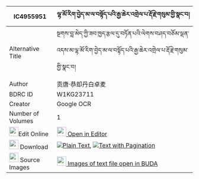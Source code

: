 |IC4955951|ལྷ་མོ་རིག་བྱེད་མ་ལ་བསྟོད་པའི་རྒྱ་ཆེར་འགྲེལ་པ་རྡོ་རྗེ་གསུམ་གྱི་སྣང་བ། 
| --- | --- 
|Alternative Title |སྔགས་བླ་མེད་ཀྱི་ཟབ་ཁྱད་རྩལ་དུ་བཏོན་པའི་ལེགས་བཤད་བཅོམ་ལྡན་འདས་མ་ལྷ་མོ་རིག་བྱེད་མ་ལ་བསྟོད་པའི་རྒྱ་ཆེར་འགྲེལ་པ་རྡོ་རྗེ་གསུམ་གྱི་སྣང་བ།
|Author| 贡唐·恭却丹白卓麦
|BDRC ID | W1KG23711
|Creator | Google OCR
|Number of Volumes| 1
|<img width="25" src="https://img.icons8.com/color/25/000000/edit-property.png">Edit Online| [<img width="25" src="https://avatars.githubusercontent.com/u/45091458?s=200&v=4"> Open in Editor](http://editor.openpecha.org/IC4955951)
|<img width="25" src="https://img.icons8.com/fluent/48/000000/download-2.png"/>  Download | [![](https://img.icons8.com/color/20/000000/txt.png)Plain Text](https://github.com/Openpecha/IC4955951/releases/download/v1/lhamo_rikje_mala_topa_i_gya_ch_plain_IC4955951.zip), [![](https://img.icons8.com/color/20/000000/txt.png)Text with Pagination](https://github.com/Openpecha/IC4955951/releases/download/v1/lhamo_rikje_mala_topa_i_gya_ch_pages_IC4955951.zip)
|<img width="25" src="https://img.icons8.com/plasticine/100/000000/pictures-folder.png"/>  Source Images | [<img width="25" src="https://library.bdrc.io/icons/BUDA-small.svg"> Images of text file open in BUDA](https://library.bdrc.io/show/bdr:W1KG23711)
